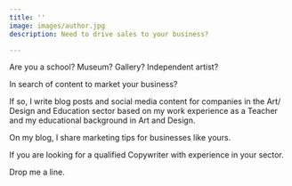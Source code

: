 ```yaml
---
title: ''
image: images/author.jpg
description: Need to drive sales to your business?

---
```

Are you a school? Museum? Gallery? Independent artist?

In search of content to market your business?

If so, I write blog posts and social media content for companies in the Art/ Design and Education sector based on my work experience as a Teacher and my educational background in Art and Design.

On my blog, I share marketing tips for businesses like yours.

If you are looking for a qualified Copywriter with experience in your sector.

Drop me a line.